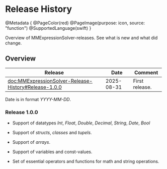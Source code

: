 # Release History

@Metadata {
    @PageColor(red)
    @PageImage(purpose: icon, source: "function") 
    @SupportedLanguage(swift)
}

Overview of MMExpressionSolver-releases. See what is new and what did change.

## Overview

| Release                                                   | Date       | Comment                                              |
|-----------------------------------------------------------|------------|------------------------------------------------------| 
| <doc:MMExpressionSolver-Release-History#Release-1.0.0>    | 2025-08-31 | First release.                                       |

Date is in format _YYYY-MM-DD_.

### Release 1.0.0

- Support of datatypes _Int_, _Float_, _Double_, _Decimal_, _String_, _Date_, _Bool_

- Support of _structs_, _classes_ and _tupels_.

- Support of _arrays_.

- Support of variables and const-values.

- Set of essential operators and functions for math and string operations.
